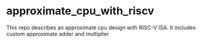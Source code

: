 # approximate_cpu_with_riscv
This repo describes an approximate cpu design with RISC-V ISA. It includes custom approximate adder and multiplier


